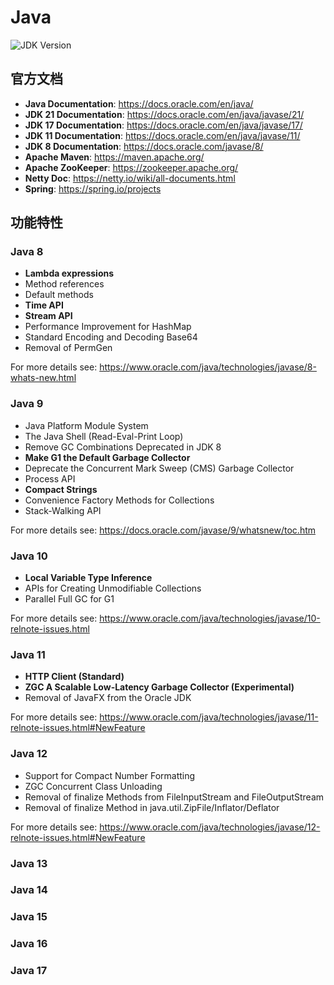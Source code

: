 # Java

![JDK Version](https://img.shields.io/badge/JDK-21%2B-blue)

## 官方文档

- **Java Documentation**: https://docs.oracle.com/en/java/
- **JDK 21 Documentation**: https://docs.oracle.com/en/java/javase/21/
- **JDK 17 Documentation**: https://docs.oracle.com/en/java/javase/17/
- **JDK 11 Documentation**: https://docs.oracle.com/en/java/javase/11/
- **JDK 8 Documentation**: https://docs.oracle.com/javase/8/
- **Apache Maven**: https://maven.apache.org/
- **Apache ZooKeeper**: https://zookeeper.apache.org/
- **Netty Doc**: https://netty.io/wiki/all-documents.html
- **Spring**: https://spring.io/projects

## 功能特性

### Java 8

- **Lambda expressions**
- Method references
- Default methods
- **Time API**
- **Stream API**
- Performance Improvement for HashMap
- Standard Encoding and Decoding Base64
- Removal of PermGen

For more details see: https://www.oracle.com/java/technologies/javase/8-whats-new.html

### Java 9

- Java Platform Module System
- The Java Shell (Read-Eval-Print Loop)
- Remove GC Combinations Deprecated in JDK 8
- **Make G1 the Default Garbage Collector**
- Deprecate the Concurrent Mark Sweep (CMS) Garbage Collector
- Process API
- **Compact Strings**
- Convenience Factory Methods for Collections
- Stack-Walking API

For more details see: https://docs.oracle.com/javase/9/whatsnew/toc.htm

### Java 10

- **Local Variable Type Inference**
- APIs for Creating Unmodifiable Collections
- Parallel Full GC for G1

For more details see: https://www.oracle.com/java/technologies/javase/10-relnote-issues.html

### Java 11

- **HTTP Client (Standard)**
- **ZGC A Scalable Low-Latency Garbage Collector (Experimental)**
- Removal of JavaFX from the Oracle JDK

For more details see: https://www.oracle.com/java/technologies/javase/11-relnote-issues.html#NewFeature

### Java 12

- Support for Compact Number Formatting
- ZGC Concurrent Class Unloading
- Removal of finalize Methods from FileInputStream and FileOutputStream
- Removal of finalize Method in java.util.ZipFile/Inflator/Deflator

For more details see: https://www.oracle.com/java/technologies/javase/12-relnote-issues.html#NewFeature

### Java 13

### Java 14

### Java 15

### Java 16

### Java 17
